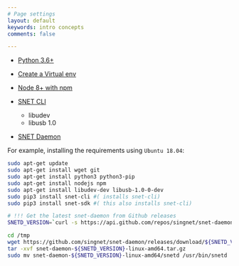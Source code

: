```yaml
---
# Page settings
layout: default
keywords: intro concepts
comments: false

---
```

- [Python 3.6+](https://www.python.org/downloads/)

- [Create a Virtual env](https://packaging.python.org/guides/installing-using-pip-and-virtual-environments/)

- [Node 8+ with npm](https://nodejs.org/en/download/)


- [SNET CLI](https://github.com/singnet/snet-cli/releases)
    - libudev
    - libusb 1.0
       
- [SNET Daemon](https://github.com/singnet/snet-daemon/releases)

For example, installing the requirements using `Ubuntu 18.04`:

```sh
sudo apt-get update
sudo apt-get install wget git
sudo apt-get install python3 python3-pip
sudo apt-get install nodejs npm
sudo apt-get install libudev-dev libusb-1.0-0-dev
sudo pip3 install snet-cli #( installs snet-cli)
sudo pip3 install snet-sdk #( this also installs snet-cli)

# !!! Get the latest snet-daemon from Github releases
SNETD_VERSION=`curl -s https://api.github.com/repos/singnet/snet-daemon/releases/latest | grep -oP '"tag_name": "\K(.*)(?=")'`

cd /tmp
wget https://github.com/singnet/snet-daemon/releases/download/${SNETD_VERSION}/snet-daemon-${SNETD_VERSION}-linux-amd64.tar.gz
tar -xvf snet-daemon-${SNETD_VERSION}-linux-amd64.tar.gz
sudo mv snet-daemon-${SNETD_VERSION}-linux-amd64/snetd /usr/bin/snetd
```
